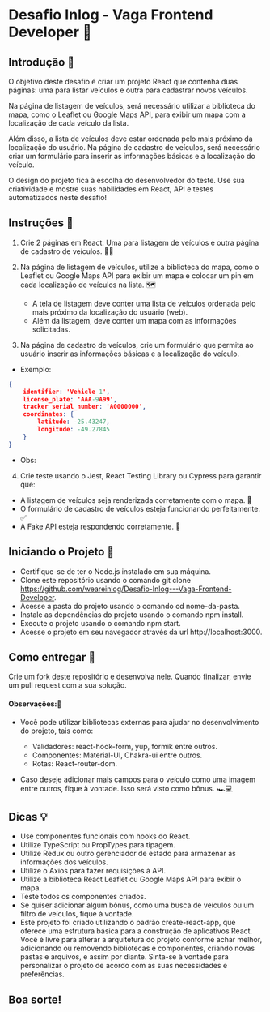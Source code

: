 # Desafio Inlog - Vaga Frontend Developer 🚀

## Introdução 📜
O objetivo deste desafio é criar um projeto React que contenha duas páginas: uma para listar veículos e outra para cadastrar novos veículos. 

Na página de listagem de veículos, será necessário utilizar a biblioteca do mapa, como o Leaflet ou Google Maps API, para exibir um mapa com a localização de cada veículo da lista.

Além disso, a lista de veículos deve estar ordenada pelo mais próximo da localização do usuário. Na página de cadastro de veículos, será necessário criar um formulário para inserir as informações básicas e a localização do veículo. 

O design do projeto fica à escolha do desenvolvedor do teste. Use sua criatividade e mostre suas habilidades em React, API e testes automatizados neste desafio!

## Instruções 📝
1. Crie 2 páginas em React: Uma para listagem de veículos e outra página de cadastro de veículos. 🚗📝

2. Na página de listagem de veículos, utilize a biblioteca do mapa, como o Leaflet ou Google Maps API para exibir um mapa e colocar um pin em cada localização de veículos na lista. 🗺️
    - A tela de listagem deve conter uma lista de veículos ordenada pelo mais próximo da localização do usuário (web).
    - Além da listagem, deve conter um mapa com as informações solicitadas.

3. Na página de cadastro de veículos, crie um formulário que permita ao usuário inserir as informações básicas e a localização do veículo.
- Exemplo:
```json
{
    identifier: 'Vehicle 1',
    license_plate: 'AAA-9A99',
    tracker_serial_number: 'A0000000',
    coordinates: {
        latitude: -25.43247,
        longitude: -49.27845
    } 
}
```
- Obs: 


4. Crie teste usando o Jest, React Testing Library ou Cypress para garantir que:
- A listagem de veículos seja renderizada corretamente com o mapa. 🧭
- O formulário de cadastro de veículos esteja funcionando perfeitamente. ✅
- A Fake API esteja respondendo corretamente. 📡

## Iniciando o Projeto 🚀
- Certifique-se de ter o Node.js instalado em sua máquina.
- Clone este repositório usando o comando git clone https://github.com/weareinlog/Desafio-Inlog---Vaga-Frontend-Developer.
- Acesse a pasta do projeto usando o comando cd nome-da-pasta.
- Instale as dependências do projeto usando o comando npm install.
- Execute o projeto usando o comando npm start.
- Acesse o projeto em seu navegador através da url http://localhost:3000.


## Como entregar 📨

Crie um fork deste repositório e desenvolva nele. Quando finalizar, envie um pull request com a sua solução.

#### Observações:🌟
- Você pode utilizar bibliotecas externas para ajudar no desenvolvimento do projeto, tais como:
    - Validadores: react-hook-form, yup, formik entre outros.
    - Componentes: Material-UI, Chakra-ui entre outros.
    - Rotas: React-router-dom.

- Caso deseje adicionar mais campos para o veículo como uma imagem entre outros, fique à vontade. Isso será visto como bônus. 🏎️💻

## Dicas 💡

- Use componentes funcionais com hooks do React.
- Utilize TypeScript ou PropTypes para tipagem.
- Utilize Redux ou outro gerenciador de estado para armazenar as informações dos veículos.
- Utilize o Axios para fazer requisições à API.
- Utilize a biblioteca React Leaflet ou Google Maps API para exibir o mapa.
- Teste todos os componentes criados.
- Se quiser adicionar algum bônus, como uma busca de veículos ou um filtro de veículos, fique à vontade.
- Este projeto foi criado utilizando o padrão create-react-app, que oferece uma estrutura básica para a construção de aplicativos React. Você é livre para alterar a arquitetura do projeto conforme achar melhor, adicionando ou removendo bibliotecas e componentes, criando novas pastas e arquivos, e assim por diante. Sinta-se à vontade para personalizar o projeto de acordo com as suas necessidades e preferências.

## Boa sorte!
